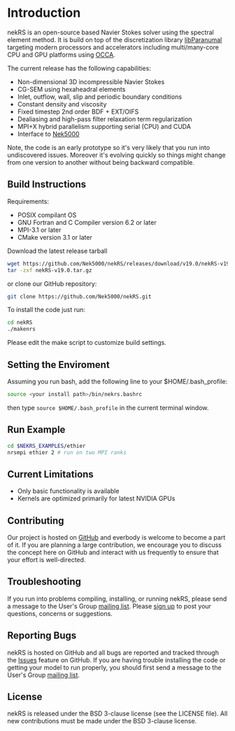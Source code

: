# Introduction

nekRS is an open-source based Navier Stokes solver using the spectral element method. It is build on top of the discretization library [libParanumal](https://github.com/libParanumal/libParanumal/) targeting modern processors and accelerators including multi/many-core CPU and GPU platforms using [OCCA](https://github.com/occa/occa/).

The current release has the following capabilities:

* Non-dimensional 3D incompressible Navier Stokes
* CG-SEM using hexaheadral elements 
* Inlet, outflow, wall, slip and periodic boundary conditions 
* Constant density and viscosity
* Fixed timestep 2nd order BDF + EXT/OIFS
* Dealiasing and high-pass filter relaxation term regularization
* MPI+X hybrid parallelism supporting serial (CPU) and CUDA 
* Interface to [Nek5000](https://github.com/Nek5000/Nek5000) 

Note, the code is an early prototype so it's very likely that you run into undiscovered issues. Moreover it's evolving quickly so things might change from one version to another without being backward compatible. 


## Build Instructions

Requirements:
* POSIX compilant OS
* GNU Fortran and C Compiler version 6.2 or later
* MPI-3.1 or later
* CMake version 3.1 or later

Download the latest release tarball

```sh
wget https://github.com/Nek5000/nekRS/releases/download/v19.0/nekRS-v19.0.tar.gz 
tar -zxf nekRS-v19.0.tar.gz 
```


or clone our GitHub repository:

```sh
git clone https://github.com/Nek5000/nekRS.git
```

To install the code just run:

```sh
cd nekRS
./makenrs
```
Please edit the make script to customize build settings.


## Setting the Enviroment

Assuming you run bash, add the following line to your $HOME/.bash_profile:

```sh
source <your install path>/bin/nekrs.bashrc
```
then type `source $HOME/.bash_profile` in the current terminal window. 

## Run Example

```sh
cd $NEKRS_EXAMPLES/ethier
nrsmpi ethier 2 # run on two MPI ranks
```

## Current Limitations

* Only basic functionality is available
* Kernels are optimized primarily for latest NVIDIA GPUs 

## Contributing

Our project is hosted on [GitHub](https://github.com/Nek5000/nekRS) and everbody is welcome to become a part of it. If you are planning a large contribution, we encourage you to discuss the concept here on GitHub and interact with us frequently to ensure that your effort is well-directed.

## Troubleshooting

If you run into problems compiling, installing, or running nekRS, please send a message to the User's Group [mailing list](https://groups.google.com/forum/#!forum/nekRS). Please [sign up](https://groups.google.com/forum/#!forum/nekRS/join) to post your questions, concerns or suggestions.

## Reporting Bugs
nekRS is hosted on GitHub and all bugs are reported and tracked through the [Issues](https://github.com/Nek5000/nekRS/issues) feature on GitHub. If you are having trouble installing the code or getting your model to run properly, you should first send a message to the User's Group [mailing list](https://groups.google.com/forum/#!forum/nekRS).

## License
nekRS is released under the BSD 3-clause license (see the LICENSE file). All new contributions must be made under the BSD 3-clause license.
